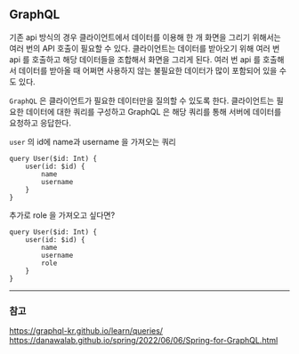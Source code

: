 
## GraphQL

기존 api 방식의 경우 클라이언트에서 데이터를 이용해 한 개 화면을 그리기 위해서는 여러 번의 API 호출이 필요할 수 있다.
클라이언트는 데이터를 받아오기 위해 여러 번 api 를 호출하고 해당 데이터들을 조합해서 화면을 그리게 된다.
여러 번 api 를 호출해서 데이터를 받아올 때 어쩌면 사용하지 않는 불필요한 데이터가 많이 포함되어 있을 수도 있다.

`GraphQL` 은 클라이언트가 필요한 데이터만을 질의할 수 있도록 한다.
클라이언트는 필요한 데이터에 대한 쿼리를 구성하고 GraphQL 은 해당 쿼리를 통해 서버에 데이터를 요청하고 응답한다.

`user` 의 id에  name과 username 을 가져오는 쿼리
```
query User($id: Int) {
    user(id: $id) {
        name
        username
    }
} 
```

추가로 role 을 가져오고 싶다면?
```
query User($id: Int) {
    user(id: $id) {
        name
        username
        role
    }
}
```

---

### 참고
https://graphql-kr.github.io/learn/queries/
https://danawalab.github.io/spring/2022/06/06/Spring-for-GraphQL.html